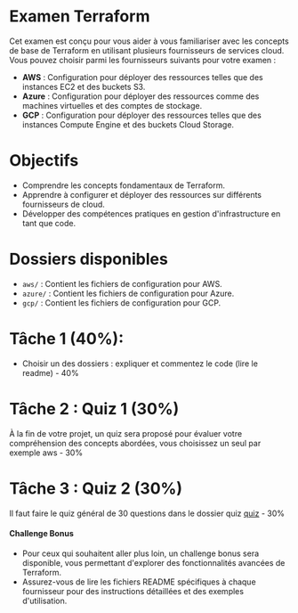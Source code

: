 # Examen Terraform 

Cet examen est conçu pour vous aider à vous familiariser avec les concepts de base de Terraform en utilisant plusieurs fournisseurs de services cloud. Vous pouvez choisir parmi les fournisseurs suivants pour votre examen :

- **AWS** : Configuration pour déployer des ressources telles que des instances EC2 et des buckets S3.
- **Azure** : Configuration pour déployer des ressources comme des machines virtuelles et des comptes de stockage.
- **GCP** : Configuration pour déployer des ressources telles que des instances Compute Engine et des buckets Cloud Storage.

# Objectifs

- Comprendre les concepts fondamentaux de Terraform.
- Apprendre à configurer et déployer des ressources sur différents fournisseurs de cloud.
- Développer des compétences pratiques en gestion d'infrastructure en tant que code.

# Dossiers disponibles

- `aws/` : Contient les fichiers de configuration pour AWS.
- `azure/` : Contient les fichiers de configuration pour Azure.
- `gcp/` : Contient les fichiers de configuration pour GCP.

# Tâche 1 (40%):
- Choisir un des dossiers : expliquer et commentez le code (lire le readme) - 40%

# Tâche 2 : Quiz 1 (30%)

À la fin de votre projet, un quiz sera proposé pour évaluer votre compréhension des concepts abordées, vous choisissez un seul par exemple aws - 30%

# Tâche 3 :  Quiz 2 (30%)

Il faut faire le quiz général de 30 questions dans le dossier quiz [quiz](#quiz/01-quiz-01.md) - 30%

#### Challenge Bonus

- Pour ceux qui souhaitent aller plus loin, un challenge bonus sera disponible, vous permettant d'explorer des fonctionnalités avancées de Terraform.
- Assurez-vous de lire les fichiers README spécifiques à chaque fournisseur pour des instructions détaillées et des exemples d'utilisation.
